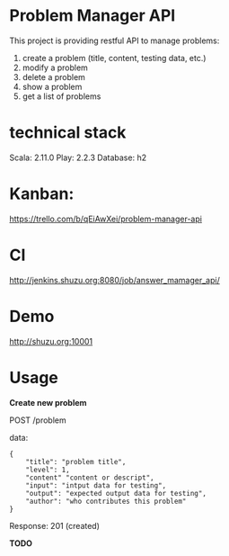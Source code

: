 Problem Manager API
=====================================

This project is providing restful API to manage problems:
 
1. create a problem (title, content, testing data, etc.)
2. modify a problem
3. delete a problem
4. show a problem
5. get a list of problems

technical stack
================

Scala: 2.11.0
Play: 2.2.3
Database: h2

Kanban:
========

https://trello.com/b/qEiAwXei/problem-manager-api

CI
======

http://jenkins.shuzu.org:8080/job/answer_mamager_api/

Demo
=====

http://shuzu.org:10001

Usage
=====

**Create new problem**

POST /problem

data:

    {
        "title": "problem title",
        "level": 1,
        "content" "content or descript",
        "input": "intput data for testing",
        "output": "expected output data for testing",
        "author": "who contributes this problem"
    }

Response: 201 (created)

**TODO**
